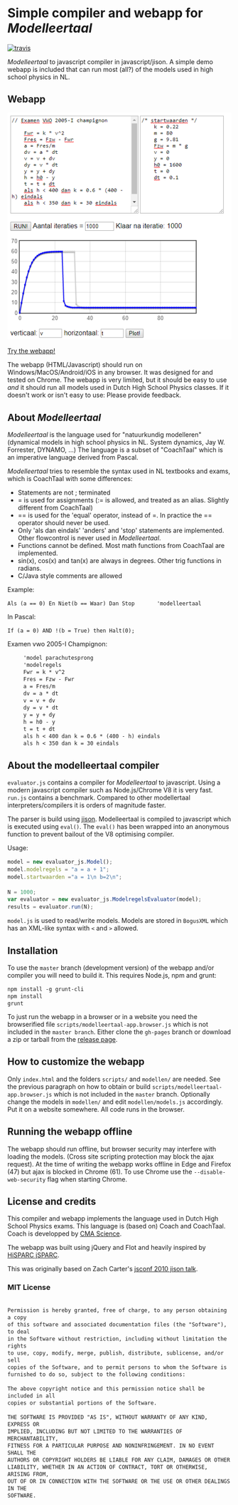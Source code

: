 Simple compiler and webapp for *Modelleertaal*
==========================================

[![travis](https://travis-ci.org/tomkooij/modelleertaal.svg?branch=master)](https://travis-ci.org/tomkooij/modelleertaal)

*Modelleertaal* to javascript compiler in javascript/jison. A simple demo webapp is included that can run most (all?)
of the models used in high school physics in NL.

## Webapp

[![Webapp screenshot](/screenshot.png)](https://tomkooij.github.io/modelleertaal)

[Try the webapp!](https://tomkooij.github.io/modelleertaal)

The webapp (HTML/Javascript) should run on Windows/MacOS/Android/iOS in any browser. It was designed for and tested on Chrome.
The webapp is very limited, but it should be easy to use *and* it should run all models used in Dutch High School Physics classes.
If it doesn't work or isn't easy to use: Please provide feedback.

## About *Modelleertaal*

*Modelleertaal* is the language used for "natuurkundig modelleren"
(dynamical models in high school physics in NL. System dynamics, Jay W. Forrester, DYNAMO, ...)
The language is a subset of "CoachTaal" which is an imperative language derived from Pascal.

*Modelleertaal* tries to resemble the syntax used in NL textbooks and exams, which is CoachTaal with some differences:

 - Statements are not ; terminated
 - = is used for assignments (:= is allowed, and treated as an alias. Slightly different from CoachTaal)
 - == is used for the 'equal' operator, instead of =. In practice the == operator should never be used.
 - Only 'als dan eindals' 'anders' and 'stop' statements are implemented. Other flowcontrol is never used in *Modelleertaal*.
 - Functions cannot be defined. Most math functions from CoachTaal are implemented.
 - sin(x), cos(x) and tan(x) are always in degrees. Other trig functions in radians.
 - C/Java style comments are allowed

Example:
```
Als (a == 0) En Niet(b == Waar) Dan Stop       'modelleertaal
```

In Pascal:
```
If (a = 0) AND !(b = True) then Halt(0);
```

Examen vwo 2005-I Champignon:
```
     'model parachutesprong
     'modelregels
     Fwr = k * v^2
     Fres = Fzw - Fwr
     a = Fres/m
     dv = a * dt
     v = v + dv
     dy = v * dt
     y = y + dy
     h = h0 - y
     t = t + dt
     als h < 400 dan k = 0.6 * (400 - h) eindals
     als h < 350 dan k = 30 eindals
```

## About the modelleertaal compiler

`evaluator.js` contains a compiler for *Modelleertaal* to javascript. Using a modern javascript compiler such as Node.js/Chrome V8 it is very fast. `run.js` contains a benchmark. Compared to other modellertaal interpreters/compilers it is orders of magnitude faster.

The parser is build using [jison](https://github.com/zaach/jison). Modelleertaal is compiled to javascript which is executed using `eval()`. The `eval()` has been wrapped into an anonymous function to prevent bailout of the V8 optimising compiler.

Usage:
```javascript
model = new evaluator_js.Model();
model.modelregels = "a = a + 1";
model.startwaarden ="a = 1\n b=2\n";

N = 1000;
var evaluator = new evaluator_js.ModelregelsEvaluator(model);
results = evaluator.run(N);
```

`model.js` is used to read/write models. Models are stored in `BogusXML` which has an XML-like syntax with `<` and `>` allowed.

## Installation

To use the `master` branch (development version) of the webapp and/or compiler you will need to build it. This requires Node.js,
npm and grunt:

```
npm install -g grunt-cli
npm install
grunt
```

To just run the webapp in a browser or in a website you need the browserified file `scripts/modelleertaal-app.browser.js`
which is not included in the `master branch`. Either clone the `gh-pages` branch or download a zip or tarball from the
[release page](https://github.com/tomkooij/modelleertaal/releases).

## How to customize the webapp

Only `index.html` and the folders `scripts/` and `modellen/` are needed. See the previous paragraph on how to obtain or build
`scripts/modelleertaal-app.browser.js` which is not included in the `master` branch. Optionally change the models in `modellen/`
and edit `modellen/models.js` accordingly. Put it on a website somewhere. All code runs in the browser.

## Running the webapp offline

The webapp should run offline, but browser security may interfere with loading the models. (Cross site scripting protection may
block the ajax request). At the time of writing the webapp works offline in Edge and Firefox (47) but ajax is blocked in Chrome (61).
To use Chrome use the `--disable-web-security` flag when starting Chrome.

## License and credits

This compiler and webapp implements the language used in Dutch High School Physics exams.
This language is (based on) Coach and CoachTaal. Coach is developped by [CMA Science](http://cma-science.nl/).

The webapp was built using jQuery and Flot and heavily inspired by [HiSPARC jSPARC](http://github.com/HiSPARC/jSPARC/).

This was originally based on Zach Carter's [jsconf 2010 jison talk](https://github.com/zaach/zii-jsconf2010-talk).

### MIT License

```Copyright (c) 2017 Tom Kooij

Permission is hereby granted, free of charge, to any person obtaining a copy
of this software and associated documentation files (the "Software"), to deal
in the Software without restriction, including without limitation the rights
to use, copy, modify, merge, publish, distribute, sublicense, and/or sell
copies of the Software, and to permit persons to whom the Software is
furnished to do so, subject to the following conditions:

The above copyright notice and this permission notice shall be included in all
copies or substantial portions of the Software.

THE SOFTWARE IS PROVIDED "AS IS", WITHOUT WARRANTY OF ANY KIND, EXPRESS OR
IMPLIED, INCLUDING BUT NOT LIMITED TO THE WARRANTIES OF MERCHANTABILITY,
FITNESS FOR A PARTICULAR PURPOSE AND NONINFRINGEMENT. IN NO EVENT SHALL THE
AUTHORS OR COPYRIGHT HOLDERS BE LIABLE FOR ANY CLAIM, DAMAGES OR OTHER
LIABILITY, WHETHER IN AN ACTION OF CONTRACT, TORT OR OTHERWISE, ARISING FROM,
OUT OF OR IN CONNECTION WITH THE SOFTWARE OR THE USE OR OTHER DEALINGS IN THE
SOFTWARE.
```
